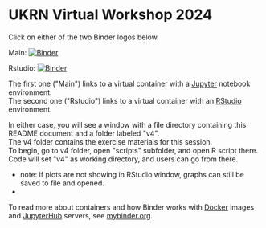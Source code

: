 # UKRN Virtual Workshop 2024

Click on either of the two Binder logos below.

Main: [![Binder](https://mybinder.org/badge_logo.svg)](https://mybinder.org/v2/gh/mattcingram/UKRN_virtual_workshop_2024/main)

Rstudio: [![Binder](https://mybinder.org/badge_logo.svg)](https://mybinder.org/v2/gh/mattcingram/UKRN_virtual_workshop_2024/main?urlpath=rstudio)

The first one ("Main") links to a virtual container with a [Jupyter](https://jupyter.org/) notebook environment.  
The second one ("Rstudio") links to a virtual container with an [RStudio](https://posit.co/products/open-source/rstudio/) environment.

In either case, you will see a window with a file directory containing this README document and a folder labeled "v4".  
The v4 folder contains the exercise materials for this session.  
To begin, go to v4 folder, open "scripts" subfolder, and open R script there. Code will set "v4" as working directory, and users can go from there.
- note: if plots are not showing in RStudio window, graphs can still be saved to file and opened.
- 
To read more about containers and how Binder works with [Docker](https://docker.com/) images and [JupyterHub](https://jupyter.org/hub) servers, see [mybinder.org](https://mybinder.org).

